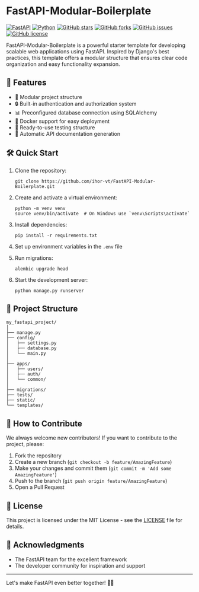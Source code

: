 # FastAPI-Modular-Boilerplate

[![FastAPI](https://img.shields.io/badge/FastAPI-005571?style=for-the-badge&logo=fastapi)](https://fastapi.tiangolo.com/)
[![Python](https://img.shields.io/badge/python-3.7+-blue.svg)](https://www.python.org/downloads/release/python-370/)
[![GitHub stars](https://img.shields.io/github/stars/ihor-vt/FastAPI-Modular-Boilerplate.svg)](https://github.com/ihor-vt/FastAPI-Modular-Boilerplate/stargazers)
[![GitHub forks](https://img.shields.io/github/forks/ihor-vt/FastAPI-Modular-Boilerplate.svg)](https://github.com/ihor-vt/FastAPI-Modular-Boilerplate/network)
[![GitHub issues](https://img.shields.io/github/issues/ihor-vt/FastAPI-Modular-Boilerplate.svg)](https://github.com/ihor-vt/FastAPI-Modular-Boilerplate/issues)
[![GitHub license](https://img.shields.io/github/license/ihor-vt/FastAPI-Modular-Boilerplate.svg)](https://github.com/ihor-vt/FAPI-Modular-Boilerplate/blob/main/LICENSE)

FastAPI-Modular-Boilerplate is a powerful starter template for developing scalable web applications using FastAPI. Inspired by Django's best practices, this template offers a modular structure that ensures clear code organization and easy functionality expansion.

## 🚀 Features

- 📁 Modular project structure
- 🔒 Built-in authentication and authorization system
- 📊 Preconfigured database connection using SQLAlchemy
- 🐳 Docker support for easy deployment
- 🧪 Ready-to-use testing structure
- 📝 Automatic API documentation generation

## 🛠️ Quick Start

1. Clone the repository:

   ```
   git clone https://github.com/ihor-vt/FastAPI-Modular-Boilerplate.git
   ```

2. Create and activate a virtual environment:

   ```
   python -m venv venv
   source venv/bin/activate  # On Windows use `venv\Scripts\activate`
   ```

3. Install dependencies:

   ```
   pip install -r requirements.txt
   ```

4. Set up environment variables in the `.env` file

5. Run migrations:

   ```
   alembic upgrade head
   ```

6. Start the development server:
   ```
   python manage.py runserver
   ```

## 📖 Project Structure

```
my_fastapi_project/
│
├── manage.py
├── config/
│   ├── settings.py
│   ├── database.py
│   └── main.py
│
├── apps/
│   ├── users/
│   ├── auth/
│   └── common/
│
├── migrations/
├── tests/
├── static/
└── templates/
```

## 🤝 How to Contribute

We always welcome new contributors! If you want to contribute to the project, please:

1. Fork the repository
2. Create a new branch (`git checkout -b feature/AmazingFeature`)
3. Make your changes and commit them (`git commit -m 'Add some AmazingFeature'`)
4. Push to the branch (`git push origin feature/AmazingFeature`)
5. Open a Pull Request

## 📜 License

This project is licensed under the MIT License - see the [LICENSE](LICENSE) file for details.

## 🌟 Acknowledgments

- The FastAPI team for the excellent framework
- The developer community for inspiration and support

---

Let's make FastAPI even better together! 🚀✨
